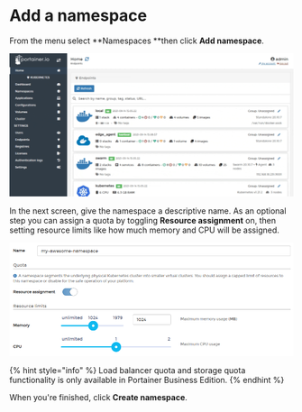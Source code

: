# Add a namespace

From the menu select **Namespaces **then click **Add namespace**.

![](../../../.gitbook/assets/be-namespaces-add-1.gif)

In the next screen, give the namespace a descriptive name. As an optional step you can assign a quota by toggling **Resource assignment** on, then setting resource limits like how much memory and CPU will be assigned.

![](../../../.gitbook/assets/namespaces-add-2.png)

{% hint style="info" %}
Load balancer quota and storage quota functionality is only available in Portainer Business Edition.
{% endhint %}

When you're finished, click **Create namespace**.
